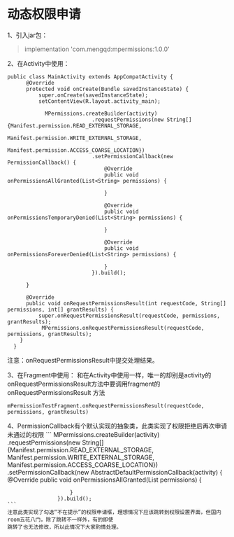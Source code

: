 # 动态权限申请

1、引入jar包：
    
> implementation 'com.mengqd:mpermissions:1.0.0'

2、在Activity中使用：
  ```
  public class MainActivity extends AppCompatActivity {
  	    @Override
  	    protected void onCreate(Bundle savedInstanceState) {
  	        super.onCreate(savedInstanceState);
  	        setContentView(R.layout.activity_main);
  	        
  	          MPermissions.createBuilder(activity)
                             .requestPermissions(new String[]{Manifest.permission.READ_EXTERNAL_STORAGE,
                                     Manifest.permission.WRITE_EXTERNAL_STORAGE,
                                     Manifest.permission.ACCESS_COARSE_LOCATION})
                             .setPermissionCallback(new PermissionCallback() {
                                 @Override
                                 public void onPermissionsAllGranted(List<String> permissions) {
                                     
                                 }
             
                                 @Override
                                 public void onPermissionsTemporaryDenied(List<String> permissions) {
             
                                 }
             
                                 @Override
                                 public void onPermissionsForeverDenied(List<String> permissions) {
             
                                 }
                             }).build();
                            
  	    }
  	
  	    @Override
  	    public void onRequestPermissionsResult(int requestCode, String[] permissions, int[] grantResults) {
  	        super.onRequestPermissionsResult(requestCode, permissions, grantResults);
  	         MPermissions.onRequestPermissionsResult(requestCode, permissions, grantResults);
  	  }
  	}
  ```
  注意：onRequestPermissionsResult中提交处理结果。
  
  3、在Fragment中使用：
  和在Activity中使用一样，唯一的却别是activity的onRequestPermissionsResult方法中要调用fragment的onRequestPermissionsResult
  方法
  ```
  mPermissionTestFragment.onRequestPermissionsResult(requestCode, permissions, grantResults)
  ```
  
  4、PermissionCallback有个默认实现的抽象类，此类实现了权限拒绝后再次申请未通过的权限
    ```
     MPermissions.createBuilder(activity)
                    .requestPermissions(new String[]{Manifest.permission.READ_EXTERNAL_STORAGE,
                            Manifest.permission.WRITE_EXTERNAL_STORAGE,
                            Manifest.permission.ACCESS_COARSE_LOCATION})
                    .setPermissionCallback(new AbstractDefaultPermissionCallback(activity) {
                        @Override
                        public void onPermissionsAllGranted(List<String> permissions) {
                            
                        }
                    }).build();
    ```
    注意此类实现了勾选“不在提示”的权限申请框，理想情况下应该跳转到权限设置界面，但国内room五花八门，除了跳转不一样外，有的即使
    跳转了也无法修改，所以此情况下大家酌情处理。